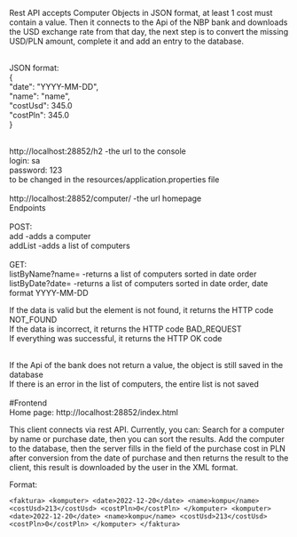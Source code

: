 Rest API accepts Computer Objects in JSON format, at least 1 cost must contain a value. Then it connects to the Api of the NBP bank and downloads the USD exchange rate from that day, the next step is to convert the missing USD/PLN amount, complete it and add an entry to the database.<br><br>

JSON format:<br>
     {<br>
         "date": "YYYY-MM-DD",<br>
         "name": "name",<br>
         "costUsd": 345.0<br>
         "costPln": 345.0<br>
     }<br><br>
     
http://localhost:28852/h2 -the url to the console<br>
login: sa<br>
password: 123<br>
to be changed in the resources/application.properties file<br><br>
http://localhost:28852/computer/ -the url homepage<br>
Endpoints<br><br>
POST: <br>
add -adds a computer<br>
addList -adds a list of computers<br><br>
GET: <br>
listByName?name= -returns a list of computers sorted in date order<br>
listByDate?date= -returns a list of computers sorted in date order, date format YYYY-MM-DD<br>

If the data is valid but the element is not found, it returns the HTTP code NOT_FOUND<br>
If the data is incorrect, it returns the HTTP code BAD_REQUEST<br>
If everything was successful, it returns the HTTP OK code<br><br>

If the Api of the bank does not return a value, the object is still saved in the database<br>
If there is an error in the list of computers, the entire list is not saved
<br><br>
#Frontend<br>
Home page: http://localhost:28852/index.html<br>

This client connects via rest API. Currently, you can: Search for a computer by name or purchase date, then you can sort the results. Add the computer to the database, then the server fills in the field of the purchase cost in PLN after conversion from the date of purchase and then returns the result to the client, this result is downloaded by the user in the XML format.

Format:

`<faktura> <komputer> <date>2022-12-20</date> <name>kompu</name> <costUsd>213</costUsd> <costPln>0</costPln> </komputer> <komputer> <date>2022-12-20</date> <name>kompu</name> <costUsd>213</costUsd> <costPln>0</costPln> </komputer> </faktura>`
